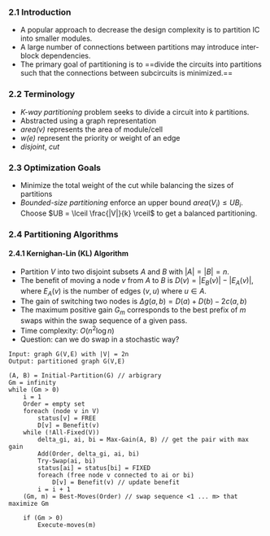 ### 2.1 Introduction

* A popular approach to decrease the design complexity is to partition IC into smaller modules.
* A large number of connections between partitions may introduce inter-block dependencies.
* The primary goal of partitioning is to ==divide the circuits into partitions such that the connections between subcircuits is minimized.==

### 2.2 Terminology

* *K-way partitioning* problem seeks to divide a circuit into $k$ partitions.
* Abstracted using a graph representation
* *area(v)* represents the area of module/cell
* *w(e)* represent the priority or weight of an edge
* *disjoint*, *cut*

### 2.3 Optimization Goals

* Minimize the total weight of the cut while balancing the sizes of partitions
* *Bounded-size partitioning* enforce an upper bound $area(V_i) \leq UB_i$. Choose $UB = \lceil \frac{|V|}{k} \rceil$ to get a balanced partitioning.

### 2.4 Partitioning Algorithms

#### 2.4.1 Kernighan-Lin (KL) Algorithm

* Partition $V$ into two disjoint subsets $A$ and $B$ with $|A| = |B| = n$.
* The benefit of moving a node $v$ from $A$ to $B$ is $D(v) = |E_B(v)| - |E_A(v)|$, where $E_A(v)$ is the number of edges $(v, u)$ where $u \in A$.
* The gain of switching two nodes is $\Delta g(a, b) = D(a) + D(b) - 2c(a, b)$
* The maximum positive gain $G_m$ corresponds to the best prefix of $m$ swaps within the swap sequence of a given pass.
* Time complexity: $O(n^2\log n)$
* Question: can we do swap in a stochastic way?

```algorithm
Input: graph G(V,E) with |V| = 2n
Output: partitioned graph G(V,E)

(A, B) = Initial-Partition(G) // arbigrary
Gm = infinity
while (Gm > 0)
	i = 1
	Order = empty set
	foreach (node v in V)
		status[v] = FREE
		D[v] = Benefit(v)
	while (!All-Fixed(V))
		delta_gi, ai, bi = Max-Gain(A, B) // get the pair with max gain
		Add(Order, delta_gi, ai, bi)
		Try-Swap(ai, bi)
		status[ai] = status[bi] = FIXED
		foreach (free node v connected to ai or bi)
			D[v] = Benefit(v) // update benefit
		i = i + 1
	(Gm, m) = Best-Moves(Order) // swap sequence <1 ... m> that maximize Gm

	if (Gm > 0)
		Execute-moves(m)	
```
